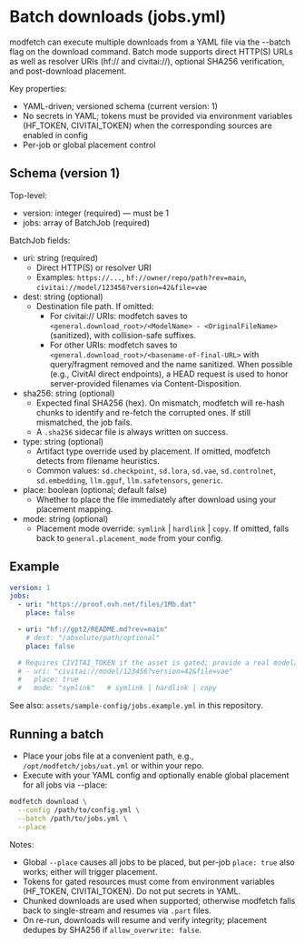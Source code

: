 # Batch downloads (jobs.yml)

modfetch can execute multiple downloads from a YAML file via the --batch flag on the download command. Batch mode supports direct HTTP(S) URLs as well as resolver URIs (hf:// and civitai://), optional SHA256 verification, and post-download placement.

Key properties:
- YAML-driven; versioned schema (current version: 1)
- No secrets in YAML; tokens must be provided via environment variables (HF_TOKEN, CIVITAI_TOKEN) when the corresponding sources are enabled in config
- Per-job or global placement control

## Schema (version 1)
Top-level:
- version: integer (required) — must be 1
- jobs: array of BatchJob (required)

BatchJob fields:
- uri: string (required)
  - Direct HTTP(S) or resolver URI
  - Examples: `https://...`, `hf://owner/repo/path?rev=main`, `civitai://model/123456?version=42&file=vae`
- dest: string (optional)
  - Destination file path. If omitted:
    - For civitai:// URIs: modfetch saves to `<general.download_root>/<ModelName> - <OriginalFileName>` (sanitized), with collision-safe suffixes.
    - For other URIs: modfetch saves to `<general.download_root>/<basename-of-final-URL>` with query/fragment removed and the name sanitized. When possible (e.g., CivitAI direct endpoints), a HEAD request is used to honor server-provided filenames via Content-Disposition.
- sha256: string (optional)
  - Expected final SHA256 (hex). On mismatch, modfetch will re-hash chunks to identify and re-fetch the corrupted ones. If still mismatched, the job fails.
  - A `.sha256` sidecar file is always written on success.
- type: string (optional)
  - Artifact type override used by placement. If omitted, modfetch detects from filename heuristics.
  - Common values: `sd.checkpoint`, `sd.lora`, `sd.vae`, `sd.controlnet`, `sd.embedding`, `llm.gguf`, `llm.safetensors`, `generic`.
- place: boolean (optional; default false)
  - Whether to place the file immediately after download using your placement mapping.
- mode: string (optional)
  - Placement mode override: `symlink` | `hardlink` | `copy`. If omitted, falls back to `general.placement_mode` from your config.

## Example
```yaml path=null start=null
version: 1
jobs:
  - uri: "https://proof.ovh.net/files/1Mb.dat"
    place: false

  - uri: "hf://gpt2/README.md?rev=main"
    # dest: "/absolute/path/optional"
    place: false

  # Requires CIVITAI_TOKEN if the asset is gated; provide a real model/version and file selector for your environment
  # - uri: "civitai://model/123456?version=42&file=vae"
  #   place: true
  #   mode: "symlink"   # symlink | hardlink | copy
```

See also: `assets/sample-config/jobs.example.yml` in this repository.

## Running a batch
- Place your jobs file at a convenient path, e.g., `/opt/modfetch/jobs/uat.yml` or within your repo.
- Execute with your YAML config and optionally enable global placement for all jobs via --place:

```bash path=null start=null
modfetch download \
  --config /path/to/config.yml \
  --batch /path/to/jobs.yml \
  --place
```

Notes:
- Global `--place` causes all jobs to be placed, but per-job `place: true` also works; either will trigger placement.
- Tokens for gated resources must come from environment variables (HF_TOKEN, CIVITAI_TOKEN). Do not put secrets in YAML.
- Chunked downloads are used when supported; otherwise modfetch falls back to single-stream and resumes via `.part` files.
- On re-run, downloads will resume and verify integrity; placement dedupes by SHA256 if `allow_overwrite: false`.


